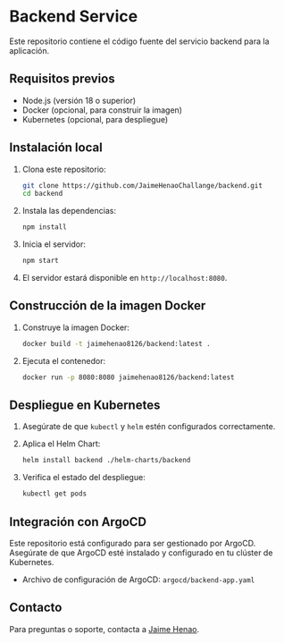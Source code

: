 # Backend Service

Este repositorio contiene el código fuente del servicio backend para la aplicación.

## Requisitos previos

- Node.js (versión 18 o superior)
- Docker (opcional, para construir la imagen)
- Kubernetes (opcional, para despliegue)

## Instalación local

1. Clona este repositorio:
   ```bash
   git clone https://github.com/JaimeHenaoChallange/backend.git
   cd backend
   ```

2. Instala las dependencias:
   ```bash
   npm install
   ```

3. Inicia el servidor:
   ```bash
   npm start
   ```

4. El servidor estará disponible en `http://localhost:8080`.

## Construcción de la imagen Docker

1. Construye la imagen Docker:
   ```bash
   docker build -t jaimehenao8126/backend:latest .
   ```

2. Ejecuta el contenedor:
   ```bash
   docker run -p 8080:8080 jaimehenao8126/backend:latest
   ```

## Despliegue en Kubernetes

1. Asegúrate de que `kubectl` y `helm` estén configurados correctamente.
2. Aplica el Helm Chart:
   ```bash
   helm install backend ./helm-charts/backend
   ```

3. Verifica el estado del despliegue:
   ```bash
   kubectl get pods
   ```

## Integración con ArgoCD

Este repositorio está configurado para ser gestionado por ArgoCD. Asegúrate de que ArgoCD esté instalado y configurado en tu clúster de Kubernetes.

- Archivo de configuración de ArgoCD: `argocd/backend-app.yaml`

## Contacto

Para preguntas o soporte, contacta a [Jaime Henao](mailto:jaime@example.com).
